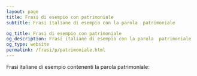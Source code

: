 ```yaml
---
layout: page
title: Frasi di esempio con patrimoniale 
subtitle: Frasi italiane di esempio con la parola  patrimoniale

og_title: Frasi di esempio con patrimoniale 
og_description: Frasi italiane di esempio con la parola  patrimoniale
og_type: website
permalink: /frasi/p/patrimoniale.html
---
```


Frasi italiane di esempio contenenti la parola patrimoniale:


